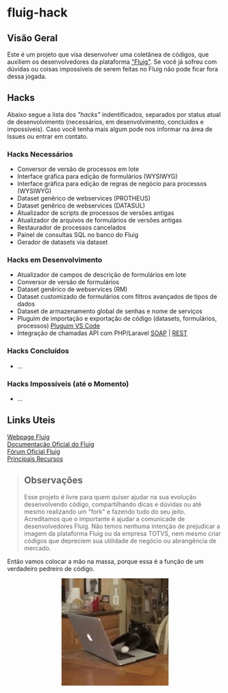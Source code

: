 # fluig-hack

## Visão Geral
Este é um projeto que visa desenvolver uma coletânea de códigos, que auxiliem os desenvolvedores da plataforma ["Fluig"](https://www.totvs.com/fluig/). Se você já sofreu com dúvidas ou coisas impossíveis de serem feitas no Fluig não pode ficar fora dessa jogada.

## Hacks
Abaixo segue a lista dos *"hacks"* indentificados, separados por status atual de desenvolvimento (necessários, em desenvolvimento, concluídos e impossíveis). Caso você tenha mais algum pode nos informar na área de Issues ou entrar em contato.

### Hacks Necessários
*   Conversor de versão de processos em lote
*   Interface gráfica para edição de formulários (WYSIWYG)
*   Interface gráfica para edição de regras de negócio para processos (WYSIWYG)
*   Dataset genêrico de webservices (PROTHEUS)
*   Dataset genêrico de webservices (DATASUL)
*   Atualizador de scripts de processos de versões antigas
*   Atualizador de arquivos de formulários de versões antigas
*   Restaurador de processos cancelados
*   Painel de consultas SQL no banco do Fluig
*   Gerador de datasets via dataset

### Hacks em Desenvolvimento
+   Atualizador de campos de descrição de formulários em lote
+   Conversor de versão de formulários
+   Dataset genêrico de webservices (RM)
+   Dataset customizado de formulários com filtros avançados de tipos de dados
+   Dataset de armazenamento global de senhas e nome de serviços
+   Pluguim de importação e exportação de código (datasets, formulários, processos) [Pluguim VS Code](https://github.com/andretimm/vscode-fluig)  
+   Integração de chamadas API com PHP/Laravel [SOAP](https://github.com/doug1n/laravel-fluig) | [REST](https://github.com/plazari15/laravel-fluig)

### Hacks Concluídos
-   ...

### Hacks Impossíveis (até o Momento)
-   ...
   
   
## Links Uteis
[Webpage Fluig](https://www.totvs.com/fluig)  
[Documentação Oficial do Fluig](http://dev.fluig.com)  
[Fórum Oficial Fluig](http://forum.fluig.com)  
[Principais Recursos](https://github.com/elton182/fluig-cookbook)  
   
>  ## Observações
>  Esse projeto é livre para quem quiser ajudar na sua evolução desenvolvendo código, compartilhando dicas e dúvidas ou até mesmo realizando um "fork" e fazendo tudo do seu jeito. Acreditamos que o importante é ajudar a comunicade de desenvolvedores Fluig.
>  Não temos nenhuma intenção de prejudicar a imagem da plataforma Fluig ou da empresa TOTVS, nem mesmo criar códigos que depreciem sua utilidade de negócio ou abrangência de mercado.
   
   
Então vamos colocar a mão na massa, porque essa é a função de um verdadeiro pedreiro de código.
<p align="center">
<img src="https://github.com/lorduakiti/fluig-hack/blob/master/files/images/devcat.gif?raw=true">
</p>

